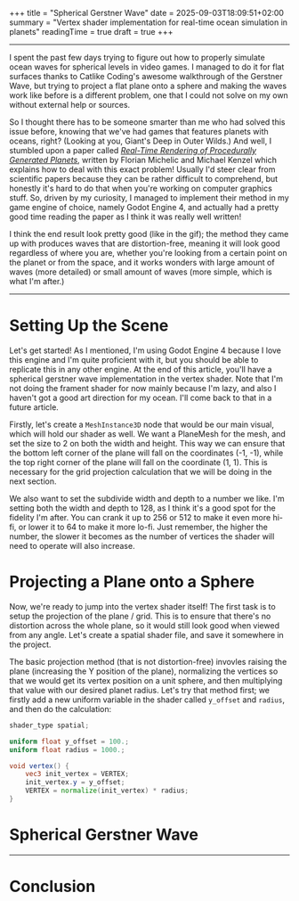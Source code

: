 +++
title = "Spherical Gerstner Wave"
date = 2025-09-03T18:09:51+02:00
summary = "Vertex shader implementation for real-time ocean simulation in planets"
readingTime = true
draft = true
+++

---

I spent the past few days trying to figure out how to properly simulate ocean waves for spherical levels in video games. I managed to do it for flat surfaces thanks to Catlike Coding's awesome walkthrough of the Gerstner Wave, but trying to project a flat plane onto a sphere and making the waves work like before is a different problem, one that I could not solve on my own without external help or sources.

So I thought there has to be someone smarter than me who had solved this issue before, knowing that we've had games that features planets with oceans, right? (Looking at you, Giant's Deep in Outer Wilds.) And well, I stumbled upon a paper called [_Real-Time Rendering of Procedurally Generated Planets_](https://cescg.org/cescg_submission/real-time-rendering-of-procedurally-generated-planets/), written by Florian Michelic and Michael Kenzel which explains how to deal with this exact problem! Usually I'd steer clear from scientific papers because they can be rather difficult to comprehend, but honestly it's hard to do that when you're working on computer graphics stuff. So, driven by my curiosity, I managed to implement their method in my game engine of choice, namely Godot Engine 4, and actually had a pretty good time reading the paper as I think it was really well written!

I think the end result look pretty good (like in the gif); the method they came up with produces waves that are distortion-free, meaning it will look good regardless of where you are, whether you're looking from a certain point on the planet or from the space, and it works wonders with large amount of waves (more detailed) or small amount of waves (more simple, which is what I'm after.)

---

# Setting Up the Scene
Let's get started! As I mentioned, I'm using Godot Engine 4 because I love this engine and I'm quite proficient with it, but you should be able to replicate this in any other engine. At the end of this article, you'll have a spherical gerstner wave implementation in the vertex shader. Note that I'm not doing the frament shader for now mainly because I'm lazy, and also I haven't got a good art direction for my ocean. I'll come back to that in a future article.

Firstly, let's create a `MeshInstance3D` node that would be our main visual, which will hold our shader as well. We want a PlaneMesh for the mesh, and set the size to 2 on both the width and height. This way we can ensure that the bottom left corner of the plane will fall on the coordinates (-1, -1), while the top right corner of the plane will fall on the coordinate (1, 1). This is necessary for the grid projection calculation that we will be doing in the next section.

We also want to set the subdivide width and depth to a number we like. I'm setting both the width and depth to 128, as I think it's a good spot for the fidelity I'm after. You can crank it up to 256 or 512 to make it even more hi-fi, or lower it to 64 to make it more lo-fi. Just remember, the higher the number, the slower it becomes as the number of vertices the shader will need to operate will also increase.

# Projecting a Plane onto a Sphere
Now, we're ready to jump into the vertex shader itself! The first task is to setup the projection of the plane / grid. This is to ensure that there's no distortion across the whole plane, so it would still look good when viewed from any angle. Let's create a spatial shader file, and save it somewhere in the project.

The basic projection method (that is not distortion-free) invovles raising the plane (increasing the Y position of the plane), normalizing the vertices so that we would get its vertex position on a unit sphere, and then multiplying that value with our desired planet radius. Let's try that method first; we firstly add a new uniform variable in the shader called `y_offset` and `radius`, and then do the calculation:

```glsl
shader_type spatial;

uniform float y_offset = 100.;
uniform float radius = 1000.;

void vertex() {
    vec3 init_vertex = VERTEX;
    init_vertex.y = y_offset;
    VERTEX = normalize(init_vertex) * radius;
}
```

# Spherical Gerstner Wave

---

# Conclusion